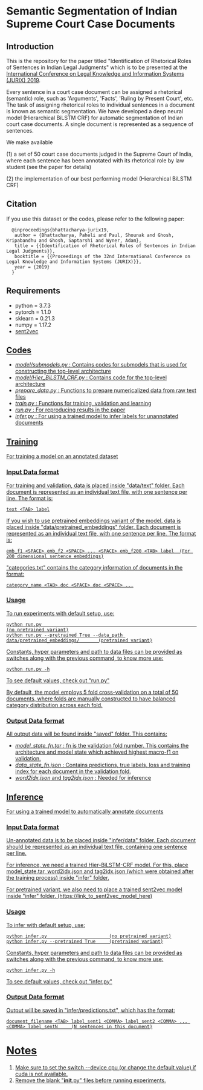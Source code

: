 # Semantic Segmentation of Indian Supreme Court Case Documents

## Introduction
This is the repository for the paper titled "Identification of Rhetorical Roles of Sentences in Indian Legal Judgments" which is to be presented at the <a href="https://jurix2019.oeg-upm.net/index.html">International Conference on Legal Knowledge and Information Systems (JURIX) 2019</a>.

Every sentence in a court case document can be assigned a rhetorical (semantic) role, such as 'Arguments', 'Facts', 'Ruling by Present Court', etc. The task of assigning rhetorical roles to individual sentences in a document is known as semantic segmentation. We have developed a deep neural model (Hierarchical BiLSTM CRF) for automatic segmentation of Indian court case documents. A single document is represented as a sequence of sentences. 

We make available

(1) a set of 50 court case documents judged in the Supreme Court of India, where each sentence has been annotated with its rhetorical role by law student (see the paper for details)

(2) the implementation of our best performing model (Hierarchical BiLSTM CRF)

## Citation
If you use this dataset or the codes, please refer to the following paper:
```
  @inproceedings{bhattacharya-jurix19,
   author = {Bhattacharya, Paheli and Paul, Shounak and Ghosh, Kripabandhu and Ghosh, Saptarshi and Wyner, Adam},
   title = {{Identification of Rhetorical Roles of Sentences in Indian Legal Judgments}},
   booktitle = {{Proceedings of the 32nd International Conference on Legal Knowledge and Information Systems (JURIX)}},
   year = {2019}
  }
```
## Requirements
- python = 3.7.3
- pytorch = 1.1.0
- sklearn = 0.21.3
- numpy = 1.17.2
- <a href="https://github.com/epfml/sent2vec">sent2vec

## Codes
- _model/submodels.py_ :        Contains codes for submodels that is used for constructing the top-level architecture  
- _model/Hier_BiLSTM_CRF.py_ :  Contains code for the top-level architecture
- _prepare_data.py_ :           Functions to prepare numericalized data from raw text files
- _train.py_ :                  Functions for training, validation and learning
- _run.py_ :                    For reproducing results in the paper
- _infer.py_ :                  For using a trained model to infer labels for unannotated documents

## Training
For training a model on an annotated dataset

### Input Data format
For training and validation, data is placed inside "data/text" folder. Each document is represented as an individual text file, with one sentence per line. The format is: 
  ```
  text <TAB> label
  ```
If you wish to use pretrained embeddings variant of the model, data is placed inside "data/pretrained_embeddings" folder. Each document is represented as an individual text file, with one sentence per line. The format is: 
  ```
  emb_f1 <SPACE> emb_f2 <SPACE> ... <SPACE> emb_f200 <TAB> label  (For 200 dimensional sentence embeddings)
  ```
"categories.txt" contains the category information of documents in the format:
  ```
  category_name <TAB> doc <SPACE> doc <SPACE> ...
  ```
### Usage
To run experiments with default setup, use: 
  ```
  python run.py                                                                 (no pretrained variant)
  python run.py --pretrained True --data_path data/pretrained_embeddings/       (pretrained variant)
  ```
Constants, hyper parameters and path to data files can be provided as switches along with the previous command, to know more use: 
  ```
  python run.py -h
  ```
To see default values, check out "run.py"

By default, the model employs 5 fold cross-validation on a total of 50 documents, where folds are manually constructed to have balanced category distribution across each fold.

### Output Data format
All output data will be found inside "saved" folder. This contains:
- _model_state_fn.tar_ :  fn is the validation fold number. This contains the architecture and model state which achieved highest macro-f1 on validation. 
- _data_state_fn.json_ : Contains predictions, true labels, loss and training index for each document in the validation fold.  
- _word2idx.json_ and _tag2idx.json_ :  Needed for inference
  
## Inference
For using a trained model to automatically annotate documents

### Input Data format
Un-annotated data is to be placed inside "infer/data" folder. Each document should be represented as an individual text file, containing one sentence per line.

For inference, we need a trained Hier-BiLSTM-CRF model. For this, place model_state.tar, word2idx.json and tag2idx.json (which were obtained after the training process) inside "infer" folder.

For pretrained variant, we also need to place a trained sent2vec model inside "infer" folder. (https://link_to_sent2vec_model_here)

### Usage
To infer with default setup, use:
  ```
  python infer.py                       (no pretrained variant)
  python infer.py --pretrained True     (pretrained variant)
  ```
Constants, hyper parameters and path to data files can be provided as switches along with the previous command, to know more use: 
  ```
  python infer.py -h
  ```
To see default values, check out "infer.py"

### Output Data format
Output will be saved in "infer/predictions.txt", which has the format:
  ```
  document_filename <TAB> label_sent1 <COMMA> label_sent2 <COMMA> ... <COMMA> label_sentN     (N sentences in this document)
  ```
# Notes
1.  Make sure to set the switch --device cpu (or change the default value) if cuda is not available.
2.  Remove the blank "__init__.py" files before running experiments.

